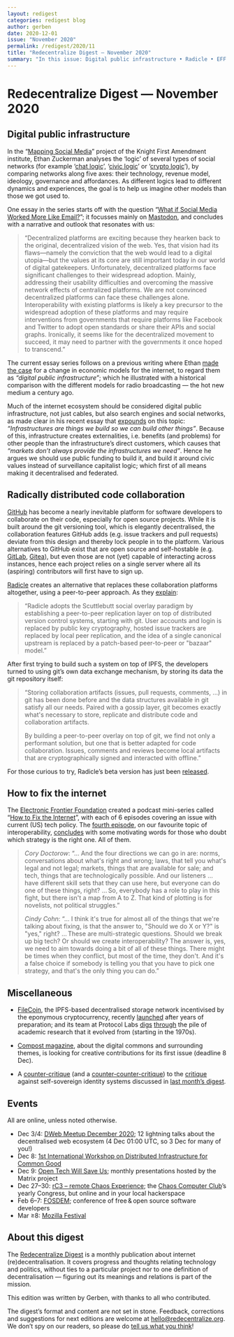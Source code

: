 ```yaml
---
layout: redigest
categories: redigest blog
author: gerben
date: 2020-12-01
issue: "November 2020"
permalink: /redigest/2020/11
title: "Redecentralize Digest — November 2020"
summary: "In this issue: Digital public infrastructure • Radicle • EFF podcast"
---
```


Redecentralize Digest — November 2020
=====================================


## Digital public infrastructure

In the “[Mapping Social Media][]” project of the Knight First Amendment institute, Ethan Zuckerman analyses the ‘logic’ of several types of social networks (for example ‘[chat logic][]’, ‘[civic logic][]’ or ‘[crypto logic][]’), by comparing networks along five axes: their technology, revenue model, ideology, governance and affordances. As different logics lead to different dynamics and experiences, the goal is to help us imagine other models than those we got used to.

One essay in the series starts off with the question “[What if Social Media Worked More Like Email?][]”; it focusses mainly on [Mastodon][], and concludes with a narrative and outlook that resonates with us:

> “Decentralized platforms are exciting because they hearken back to the original, decentralized vision of the web. Yes, that vision had its flaws—namely the conviction that the web would lead to a digital utopia—but the values at its core are still important today in our world of digital gatekeepers. Unfortunately, decentralized platforms face significant challenges to their widespread adoption. Mainly, addressing their usability difficulties and overcoming the massive network effects of centralized platforms. We are not convinced decentralized platforms can face these challenges alone. Interoperability with existing platforms is likely a key precursor to the widespread adoption of these platforms and may require interventions from governments that require platforms like Facebook and Twitter to adopt open standards or share their APIs and social graphs. Ironically, it seems like for the decentralized movement to succeed, it may need to partner with the governments it once hoped to transcend.”

The current essay series follows on a previous writing where Ethan [made the case][] for a change in economic models for the internet, to regard them as *“digital public infrastructure”*; which he illustrated with a historical comparison with the different models for radio broadcasting — the hot new medium a century ago.

Much of the internet ecosystem should be considered digital public infrastructure, not just cables, but also search engines and social networks, as made clear in his recent essay that [expounds][] on this topic: *“Infrastructures are things we build so we can build other things”*. Because of this, infrastructure creates externalities, i.e. benefits (and problems) for other people than the infrastructure’s direct customers, which causes that *“markets don’t always provide the infrastructures we need”*. Hence he argues we should use public funding to build it, and build it around civic values instead of surveillance capitalist logic; which first of all means making it decentralised and federated.

[Mapping Social Media]: https://knightcolumbia.org/research/mapping-alternative-social-media
[chat logic]: https://knightcolumbia.org/content/chat-logic-when-you-need-a-living-room-and-not-a-town-square "Chat Logic: When You Want a Living Room, Not a Town Square · Ethan Zuckerman & Chand Rajendra-Nicolucci · 13 Nov 2020"
[civic logic]: https://knightcolumbia.org/content/civic-logic-social-media-with-opinion-and-purpose "Civic Logic: Social Media with Opinion and Purpose · Ethan Zuckerman & Chand Rajendra-Nicolucci · 20 Nov 2020"
[crypto logic]: https://knightcolumbia.org/content/mapping-social-media-crypto-logic-platforms-and-the-cautionary-tale-of-steemit "Crypto Logic Platforms and the Cautionary Tale of Steemit · Ethan Zuckerman & Chand Rajendra-Nicolucci · 28 Oct 2020"
[What if Social Media Worked More Like Email?]: https://knightcolumbia.org/content/what-if-social-media-worked-more-like-email "What if Social Media Worked More Like Email? · Ethan Zuckerman & Chand Rajendra-Nicolucci · 3 Nov 2020"
[Mastodon]: https://joinmastodon.org/ "Mastodon is software resembling Twitter, but federating like email, so the social network (the ‘Fediverse’) spans across independent instances."
[made the case]: https://knightcolumbia.org/content/the-case-for-digital-public-infrastructure "The Case for Digital Public Infrastructure · Ethan Zuckerman · 17 Jan 2020"
[expounds]: https://www.journalismliberty.org/publications/what-is-digital-public-infrastructure "What Is Digital Public Infrastructure? · Ethan Zuckerman / Journalism & Liberty · 17 Nov 2020"


## Radically distributed code collaboration

[GitHub][] has become a nearly inevitable platform for software developers to collaborate on their code, especially for open source projects. While it is built around the git versioning tool, which is elegantly decentralised, the collaboration features GitHub adds (e.g. issue trackers and pull requests) deviate from this design and thereby lock people in to the platform. Various alternatives to GitHub exist that are open source and self-hostable (e.g. [GitLab][], [Gitea][]), but even those are not (yet) capable of interacting across instances, hence each project relies on a single server where all its (aspiring) contributors will first have to sign up.

[Radicle][] creates an alternative that replaces these collaboration platforms altogether, using a peer-to-peer approach. As they [explain][]:

> “Radicle adopts the Scuttlebutt social overlay paradigm by establishing a peer-to-peer replication layer on top of distributed version control systems, starting with git. User accounts and login is replaced by public key cryptography, hosted issue trackers are replaced by local peer replication, and the idea of a single canonical upstream is replaced by a patch-based peer-to-peer or "bazaar" model.”

After first trying to build such a system on top of IPFS, the developers turned to using git’s own data exchange mechanism, by storing its data the git repository itself:

> “Storing collaboration artifacts (issues, pull requests, comments, ...) in git has been done before and the data structures available in git satisfy all our needs. Paired with a gossip layer, git becomes exactly what's necessary to store, replicate and distribute code and collaboration artifacts.
>
> By building a peer-to-peer overlay on top of git, we find not only a performant solution, but one that is better adapted for code collaboration. Issues, comments and reviews become local artifacts that are cryptographically signed and interacted with offline.”

For those curious to try, Radicle’s beta version has just been [released][].

[GitHub]: https://github.com/
[GitLab]: https://about.gitlab.com/
[Gitea]: https://gitea.io/
[Radicle]: https://radicle.xyz/
[explain]: https://docs.radicle.xyz/docs/understanding-radicle/why-radicle
[released]: https://twitter.com/radicle/status/1333403629961797635


## How to fix the internet

The [Electronic Frontier Foundation][] created a podcast mini-series called “[How to Fix the Internet][]”, with each of 6 episodes covering an issue with current (US) tech policy. The [fourth episode][], on our favourite topic of interoperability, [concludes][] with some motivating words for those who doubt which strategy is the right one. All of them.

> *Cory Doctorow*: “… And the four directions we can go in are: norms, conversations about what's right and wrong; laws, that tell you what's legal and not legal; markets, things that are available for sale; and tech, things that are technologically possible. And our listeners … have different skill sets that they can use here, but everyone can do one of these things, right? … So, everybody has a role to play in this fight, but there isn't a map from A to Z. That kind of plotting is for novelists, not political struggles.”
>
> *Cindy Cohn*: “… I think it's true for almost all of the things that we're talking about fixing, is that the answer to, "Should we do X or Y?" is "yes," right? … These are multi-strategic questions. Should we break up big tech? Or should we create interoperability? The answer is, yes, we need to aim towards doing a bit of all of these things. There might be times when they conflict, but most of the time, they don't. And it's a false choice if somebody is telling you that you have to pick one strategy, and that's the only thing you can do.”

[Electronic Frontier Foundation]: https://www.eff.org/
[How to Fix the Internet]: https://www.eff.org/deeplinks/2020/11/introducing-how-fix-internet-new-podcast-eff
[fourth episode]: https://www.eff.org/deeplinks/2020/11/podcast-episode-control-over-users-competitors-and-critics "Podcast Episode: Control Over Users, Competitors, and Critics"
[concludes]: https://ia801407.us.archive.org/10/items/eff-podcast-episode-4-interroperability/EFF_Podcast_Episode4_Interroperability.mp3#t=39:10


## Miscellaneous

- [FileCoin][], the IPFS-based decentralised storage network incentivised by the eponymous cryptocurrency, recently [launched][] after years of preparation; and its team at Protocol Labs [digs][] [through][] the pile of academic research that it evolved from (starting in the 1970s).

[FileCoin]: https://filecoin.io/
[launched]: https://filecoin.io/blog/journey-to-liftoff/ "The Journey to Filecoin Mainnet Liftoff · 29 Oct 2020"
[digs]: https://research.protocol.ai/blog/2020/a-research-perspective-on-filecoin/  "A Research Perspective on Filecoin ·  David Dalrymple et al / Protocol Labs · 16 Nov 2020"
[through]: https://research.protocol.ai/blog/2020/a-research-perspective-on-filecoin-part-two/ "A Research Perspective on Filecoin, Part Two · David Dalrymple et al / Protocol Labs · 23 Nov 2020"


- [Compost magazine][], about the digital commons and surrounding themes, is looking for creative contributions for its first issue (deadline 8 Dec).

[Compost magazine]: https://compost.digital/


- A [counter-critique][c1] (and a [counter-counter-critique][c2]) to the [critique][c3] against self-sovereign identity systems discussed in [last month’s digest][].

[c1]: https://identitywoman.net/self-sovereigh-identity-critique-critique/ "Self Sovereign Identity Critique, Critique. · Kaliya Young · 6 Nov 2020"
[c2]: https://www.philipsheldrake.com/2020/11/but-weve-spent-fifteen-years-working-on-this/ "But we’ve spent fifteen years working on this · Philip Sheldrake · 10 Nov 2020"
[c3]: https://generative-identity.org/the-dystopia-of-self-sovereign-identity-ssi/  "The dystopia of self-sovereign identity (SSI) · Philip Sheldrake / generative identity · 19 Oct 2020"
[last month’s digest]: https://redecentralize.org/redigest/2020/10#self-sovereign-identity-and-frictionless-dystopia


## Events

All are online, unless noted otherwise.

- Dec 3/4: [DWeb Meetup December 2020](https://www.eventbrite.com/e/dweb-meetup-december-2020-the-latest-in-the-dweb-ecosystem-tickets-130047907793); 12 lightning talks about the decentralised web ecosystem (4 Dec 01:00 UTC, so 3 Dec for many of you!)
- Dec 8: [1st International Workshop on Distributed Infrastructure for Common Good](https://dicg2020.github.io/)
- Dec 9: [Open Tech Will Save Us](https://matrix.org/open-tech-will-save-us/); monthly presentations hosted by the Matrix project
- Dec 27–30: [rC3 – remote Chaos Experience](https://events.ccc.de/2020/09/04/rc3-remote-chaos-experience/); the [Chaos Computer Club](https://www.ccc.de/)’s yearly Congress, but online and in your local hackerspace
- Feb 6–7: [FOSDEM](https://fosdem.org/); conference of free & open source software developers
- Mar ≥8: [Mozilla Festival](https://www.mozillafestival.org/)


## About this digest

The [Redecentralize Digest](https://redecentralize.org/redigest/) is a monthly publication about internet (re)decentralisation. It covers progress and thoughts relating technology and politics, without ties to a particular project nor to one definition of decentralisation — figuring out its meanings and relations is part of the mission.

This edition was written by Gerben, with thanks to all who contributed.

The digest’s format and content are not set in stone. Feedback, corrections and suggestions for next editions are welcome at <hello@redecentralize.org>. We don’t spy on our readers, so please do [tell us what you think](mailto:hello@redecentralize.org?subject=ReDigest%20feedback&body=I%20find%20ReDigest%20_____.%20It%20would%20be%20%28even%29%20better%20if%20_____.)!


